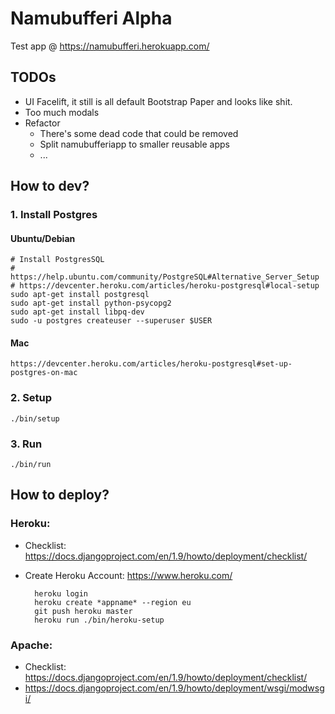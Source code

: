 # Namubufferi Alpha
Test app @ https://namubufferi.herokuapp.com/

## TODOs
* UI Facelift, it still is all default Bootstrap Paper and looks like shit.
* Too much modals
* Refactor
    * There's some dead code that could be removed
    * Split namubufferiapp to smaller reusable apps
    * ...

## How to dev?
### 1. Install Postgres
#### Ubuntu/Debian
    # Install PostgresSQL
    # https://help.ubuntu.com/community/PostgreSQL#Alternative_Server_Setup
    # https://devcenter.heroku.com/articles/heroku-postgresql#local-setup
    sudo apt-get install postgresql
    sudo apt-get install python-psycopg2
    sudo apt-get install libpq-dev
    sudo -u postgres createuser --superuser $USER
#### Mac
    https://devcenter.heroku.com/articles/heroku-postgresql#set-up-postgres-on-mac
### 2. Setup
    ./bin/setup
### 3. Run
    ./bin/run

## How to deploy?
### Heroku:
* Checklist: https://docs.djangoproject.com/en/1.9/howto/deployment/checklist/
* Create Heroku Account: https://www.heroku.com/

        heroku login
        heroku create *appname* --region eu  
        git push heroku master
        heroku run ./bin/heroku-setup

### Apache:
* Checklist: https://docs.djangoproject.com/en/1.9/howto/deployment/checklist/
* https://docs.djangoproject.com/en/1.9/howto/deployment/wsgi/modwsgi/
